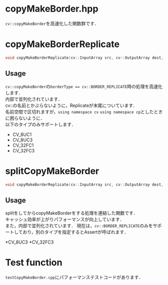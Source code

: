 copyMakeBorder.hpp
==================
`cv::copyMakeBorder`を高速化した関数群です．

# copyMakeBorderReplicate
```cpp
void copyMakeBorderReplicate(cv::InputArray src, cv::OutputArray dest, const int top, const int bottom, const int left, const int right);
```
## Usage
`cv::copyMakeBorder`の`borderType == cv::BORDER_REPLICATE`時の処理を高速化します．  
内部で並列化されています．  
cv::の名前とかぶらないように，Replicateが末尾についています．  
名前空間で区切れますが，`using namespace cv` `using namespace cp`としたときに困らないように．  
以下のタイプのみサポートします．

* CV_8UC1
* CV_8UC3
* CV_32FC1
* CV_32FC3

# splitCopyMakeBorder
```cpp
void copyMakeBorderReplicate(cv::InputArray src, cv::OutputArray dest, const int top, const int bottom, const int left, const int right);	
```
## Usage
splitをしてからcopyMakeBorderをする処理を連結した関数です．  
キャッシュ効率が上がりパフォーマンスが向上しています．  
また，内部で並列化されています．
現在は，`cv::BORDER_REPLICATE`のみをサポートしており，別のタイプを指定するとAssertが呼ばれます．

*CV_8UC3
*CV_32FC3

# Test function
`testCopyMakeBorder.cpp`にパフォーマンステストコードがあります．